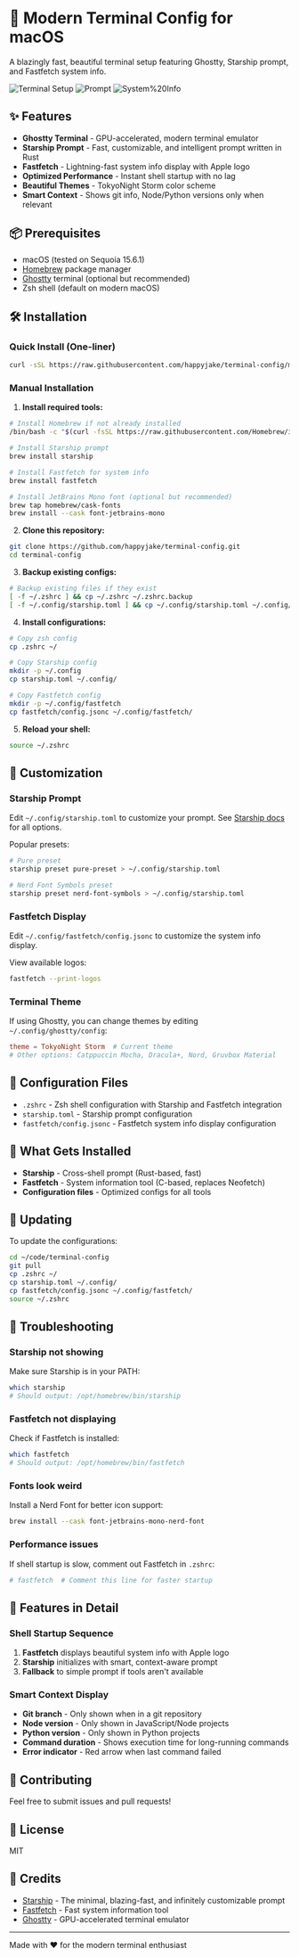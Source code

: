 # 🚀 Modern Terminal Config for macOS

A blazingly fast, beautiful terminal setup featuring Ghostty, Starship prompt, and Fastfetch system info.

![Terminal Setup](https://img.shields.io/badge/Terminal-Ghostty-blue)
![Prompt](https://img.shields.io/badge/Prompt-Starship-purple)
![System%20Info](https://img.shields.io/badge/Info-Fastfetch-green)

## ✨ Features

- **Ghostty Terminal** - GPU-accelerated, modern terminal emulator
- **Starship Prompt** - Fast, customizable, and intelligent prompt written in Rust
- **Fastfetch** - Lightning-fast system info display with Apple logo
- **Optimized Performance** - Instant shell startup with no lag
- **Beautiful Themes** - TokyoNight Storm color scheme
- **Smart Context** - Shows git info, Node/Python versions only when relevant

## 📦 Prerequisites

- macOS (tested on Sequoia 15.6.1)
- [Homebrew](https://brew.sh) package manager
- [Ghostty](https://ghostty.org) terminal (optional but recommended)
- Zsh shell (default on modern macOS)

## 🛠️ Installation

### Quick Install (One-liner)

```bash
curl -sSL https://raw.githubusercontent.com/happyjake/terminal-config/main/install.sh | bash
```

### Manual Installation

1. **Install required tools:**

```bash
# Install Homebrew if not already installed
/bin/bash -c "$(curl -fsSL https://raw.githubusercontent.com/Homebrew/install/HEAD/install.sh)"

# Install Starship prompt
brew install starship

# Install Fastfetch for system info
brew install fastfetch

# Install JetBrains Mono font (optional but recommended)
brew tap homebrew/cask-fonts
brew install --cask font-jetbrains-mono
```

2. **Clone this repository:**

```bash
git clone https://github.com/happyjake/terminal-config.git
cd terminal-config
```

3. **Backup existing configs:**

```bash
# Backup existing files if they exist
[ -f ~/.zshrc ] && cp ~/.zshrc ~/.zshrc.backup
[ -f ~/.config/starship.toml ] && cp ~/.config/starship.toml ~/.config/starship.toml.backup
```

4. **Install configurations:**

```bash
# Copy zsh config
cp .zshrc ~/

# Copy Starship config
mkdir -p ~/.config
cp starship.toml ~/.config/

# Copy Fastfetch config
mkdir -p ~/.config/fastfetch
cp fastfetch/config.jsonc ~/.config/fastfetch/
```

5. **Reload your shell:**

```bash
source ~/.zshrc
```

## 🎨 Customization

### Starship Prompt

Edit `~/.config/starship.toml` to customize your prompt. See [Starship docs](https://starship.rs/config/) for all options.

Popular presets:
```bash
# Pure preset
starship preset pure-preset > ~/.config/starship.toml

# Nerd Font Symbols preset
starship preset nerd-font-symbols > ~/.config/starship.toml
```

### Fastfetch Display

Edit `~/.config/fastfetch/config.jsonc` to customize the system info display.

View available logos:
```bash
fastfetch --print-logos
```

### Terminal Theme

If using Ghostty, you can change themes by editing `~/.config/ghostty/config`:
```toml
theme = TokyoNight Storm  # Current theme
# Other options: Catppuccin Mocha, Dracula+, Nord, Gruvbox Material
```

## 🔧 Configuration Files

- `.zshrc` - Zsh shell configuration with Starship and Fastfetch integration
- `starship.toml` - Starship prompt configuration
- `fastfetch/config.jsonc` - Fastfetch system info display configuration

## 🚀 What Gets Installed

- **Starship** - Cross-shell prompt (Rust-based, fast)
- **Fastfetch** - System information tool (C-based, replaces Neofetch)
- **Configuration files** - Optimized configs for all tools

## 🔄 Updating

To update the configurations:

```bash
cd ~/code/terminal-config
git pull
cp .zshrc ~/
cp starship.toml ~/.config/
cp fastfetch/config.jsonc ~/.config/fastfetch/
source ~/.zshrc
```

## 🐛 Troubleshooting

### Starship not showing

Make sure Starship is in your PATH:
```bash
which starship
# Should output: /opt/homebrew/bin/starship
```

### Fastfetch not displaying

Check if Fastfetch is installed:
```bash
which fastfetch
# Should output: /opt/homebrew/bin/fastfetch
```

### Fonts look weird

Install a Nerd Font for better icon support:
```bash
brew install --cask font-jetbrains-mono-nerd-font
```

### Performance issues

If shell startup is slow, comment out Fastfetch in `.zshrc`:
```bash
# fastfetch  # Comment this line for faster startup
```

## 📝 Features in Detail

### Shell Startup Sequence

1. **Fastfetch** displays beautiful system info with Apple logo
2. **Starship** initializes with smart, context-aware prompt
3. **Fallback** to simple prompt if tools aren't available

### Smart Context Display

- **Git branch** - Only shown when in a git repository
- **Node version** - Only shown in JavaScript/Node projects
- **Python version** - Only shown in Python projects
- **Command duration** - Shows execution time for long-running commands
- **Error indicator** - Red arrow when last command failed

## 🤝 Contributing

Feel free to submit issues and pull requests!

## 📄 License

MIT

## 🙏 Credits

- [Starship](https://starship.rs/) - The minimal, blazing-fast, and infinitely customizable prompt
- [Fastfetch](https://github.com/fastfetch-cli/fastfetch) - Fast system information tool
- [Ghostty](https://ghostty.org/) - GPU-accelerated terminal emulator

---

Made with ❤️ for the modern terminal enthusiast